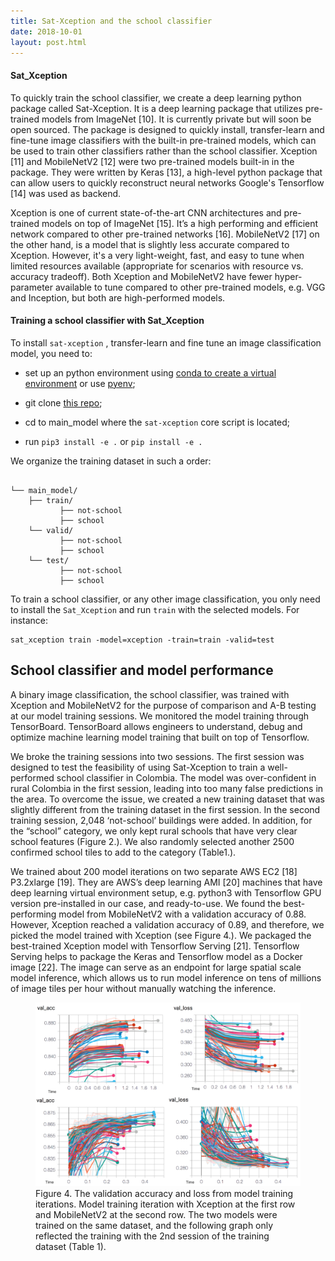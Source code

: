 ```yaml
---
title: Sat-Xception and the school classifier
date: 2018-10-01
layout: post.html
---
```


#### Sat_Xception

To quickly train the school classifier, we create a deep learning python package called Sat-Xception. It is a deep learning package that utilizes pre-trained models from ImageNet [10]. It is currently private but will soon be open sourced. The package is designed to quickly install, transfer-learn and fine-tune image classifiers with the built-in pre-trained models, which can be used to train other classifiers rather than the school classifier. Xception [11] and MobileNetV2 [12] were two pre-trained models built-in in the package. They were written by Keras [13], a high-level python package that can allow users to quickly reconstruct neural networks Google's Tensorflow [14] was used as backend.  

Xception is one of current state-of-the-art CNN architectures and pre-trained models on top of ImageNet [15].  It’s a high performing and efficient network compared to other pre-trained networks [16]. MobileNetV2 [17] on the other hand, is a model that is slightly less accurate compared to Xception. However, it's a very light-weight, fast, and easy to tune when limited resources available (appropriate for scenarios with resource vs. accuracy tradeoff). Both Xception and MobileNetV2 have fewer hyper-parameter available to tune compared to other pre-trained models, e.g. VGG and Inception, but both are high-performed models.


#### Training a school classifier with Sat_Xception

To install `sat-xception` , transfer-learn and fine tune an image classification model, you need to:

- set up an python environment using [conda to create a virtual environment](https://uoa-eresearch.github.io/eresearch-cookbook/recipe/2014/11/20/conda/) or use [pyenv](https://gist.github.com/Geoyi/f55ed54d24cc9ff1c14bd95fac21c042);

- git clone [this repo](https://github.com/developmentseed/unicef-schools.git);
- cd to main_model where the `sat-xception` core script is located;
- run `pip3 install -e .` or `pip install -e .`

We organize the training dataset in such a order:

```

└── main_model/
    ├── train/
           ├── not-school
           ├── school
    └── valid/
           ├── not-school
           ├── school
    └── test/
           ├── not-school
           ├── school
```

To train a school classifier, or any other image classification, you only need to install the `Sat_Xception` and run `train` with the selected models. For instance:

```{bash}
sat_xception train -model=xception -train=train -valid=test
```

## School classifier and model performance
A binary image classification,  the school classifier, was trained with Xception and MobileNetV2 for the purpose of comparison and A-B testing at our model training sessions. We monitored the model training through TensorBoard. TensorBoard allows engineers to understand, debug and optimize machine learning model training that built on top of Tensorflow.

We broke the training sessions into two sessions. The first session was designed to test the feasibility of using Sat-Xception to train a well-performed school classifier in Colombia. The model was over-confident in rural Colombia in the first session, leading into too many false predictions in the area. To overcome the issue, we created a new training dataset that was slightly different from the training dataset in the first session. In the second training session, 2,048 ‘not-school’ buildings were added. In addition, for the “school” category, we only kept rural schools that have very clear school features (Figure 2.). We also randomly selected another 2500 confirmed school tiles to add to the category (Table1.).  

We trained about 200 model iterations on two separate AWS EC2 [18] P3.2xlarge [19]. They are AWS’s deep learning AMI [20] machines that have deep learning virtual environment setup, e.g. python3 with Tensorflow GPU version pre-installed in our case, and ready-to-use.  We found the best-performing model from MobileNetV2 with a validation accuracy of 0.88. However, Xception reached a validation accuracy of 0.89, and therefore, we picked the model trained with Xception (see Figure 4.). We packaged the best-trained Xception model with Tensorflow Serving [21]. Tensorflow Serving helps to package the Keras and Tensorflow model as a Docker image [22]. The image can serve as an endpoint for large spatial scale model inference, which allows us to run model inference on tens of millions of image tiles per hour without manually watching the inference.

<figure class="align-center">
<img src="/assets/graphics/content/methodology/val_acc_loss_cv4gc.png" alt="Put unmapped schools on the map with machine learning" />
<figcaption> Figure 4. The validation accuracy and loss from model training iterations. Model training iteration with Xception at the first row and MobileNetV2 at the second row. The two models were trained on the same dataset, and the following graph only reflected the training with the 2nd session of the training dataset (Table 1).</figcaption>
</figure>
